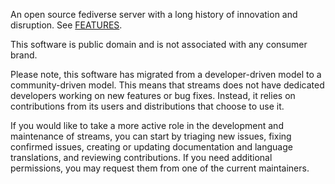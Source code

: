 An open source fediverse server with a long history of innovation and disruption. See [FEATURES](https://codeberg.org/streams/streams/src/branch/dev/FEATURES.md).

This software is public domain and is not associated with any consumer brand.

Please note, this software has migrated from a developer-driven model to a community-driven model. This means that streams does not have dedicated developers working on new features or bug fixes. Instead, it relies on contributions from its users and distributions that choose to use it.

If you would like to take a more active role in the development and maintenance of streams, you can start by triaging new issues, fixing confirmed issues, creating or updating documentation and language translations, and reviewing contributions. If you need additional permissions, you may request them from one of the current maintainers.
